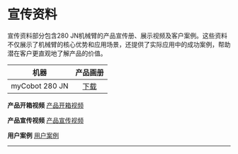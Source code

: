 # 宣传资料
宣传资料部分包含280 JN机械臂的产品宣传册、展示视频及客户案例。这些资料不仅展示了机械臂的核心优势和应用场景，还提供了实际应用中的成功案例，帮助潜在客户更直观地了解产品的价值。

|      机器      |                           产品画册                           |
| :------------: | :----------------------------------------------------------: |
| myCobot 280 JN | [下载](https://download-elephantrobotics.oss-cn-shenzhen.aliyuncs.com/Product_software/myCobot/brochure/myCobot280JN-brochure-2023031.pdf) |

**产品开箱视频**
[产品开箱视频](https://www.bilibili.com/video/BV1fb4y1C71s/?spm_id_from=333.999.0.0&vd_source=94a06b98b9af0077c365ec65d59de69f)

**产品宣传视频**
[产品宣传视频](https://www.bilibili.com/video/BV1vQ4y1R7Q3/?spm_id_from=333.999.0.0&vd_source=94a06b98b9af0077c365ec65d59de69f)

**用户案例**
[用户案例](https://www.bilibili.com/video/BV1qq4y1z7xp/?t=22.857006&spm_id_from=333.1350.jump_directly&vd_source=94a06b98b9af0077c365ec65d59de69f)

---

